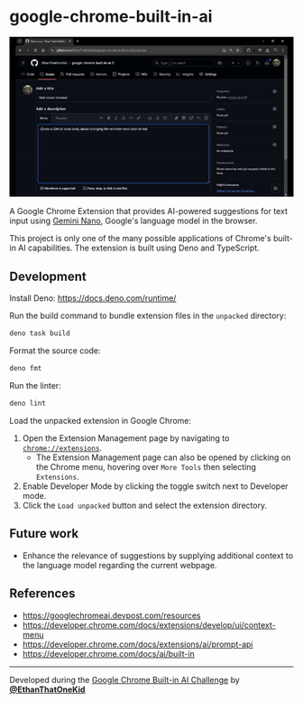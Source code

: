 # google-chrome-built-in-ai

![Google Chrome Built-in AI demo GIF](./google-chrome-built-in-ai.gif)

A Google Chrome Extension that provides AI-powered suggestions for text input
using [Gemini Nano](https://deepmind.google/technologies/gemini/nano/), Google's
language model in the browser.

This project is only one of the many possible applications of Chrome's built-in
AI capabilities. The extension is built using Deno and TypeScript.

## Development

Install Deno: <https://docs.deno.com/runtime/>

Run the build command to bundle extension files in the `unpacked` directory:

```sh
deno task build
```

Format the source code:

```sh
deno fmt
```

Run the linter:

```sh
deno lint
```

Load the unpacked extension in Google Chrome:

1. Open the Extension Management page by navigating to
   [`chrome://extensions`](chrome://extensions/).
   - The Extension Management page can also be opened by clicking on the Chrome
     menu, hovering over `More Tools` then selecting `Extensions`.
2. Enable Developer Mode by clicking the toggle switch next to Developer mode.
3. Click the `Load unpacked` button and select the extension directory.

## Future work

- Enhance the relevance of suggestions by supplying additional context to the
  language model regarding the current webpage.

## References

- <https://googlechromeai.devpost.com/resources>
- <https://developer.chrome.com/docs/extensions/develop/ui/context-menu>
- <https://developer.chrome.com/docs/extensions/ai/prompt-api>
- <https://developer.chrome.com/docs/ai/built-in>

---

Developed during the
[Google Chrome Built-in AI Challenge](https://googlechromeai.devpost.com/) by
[**@EthanThatOneKid**](https://etok.codes/)
